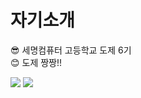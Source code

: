<h1>자기소개</h1
<hr>
😎 세명컴퓨터 고등학교 도제 6기<BR>
😊 도제 짱짱!!<BR>
  
![](https://img.shields.io/badge/style-plastic-red?style=plastic)
![](https://img.shields.io/badge/HTML5-CSS3-blue)
